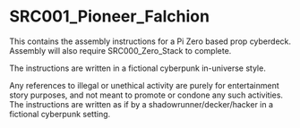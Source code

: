 # SRC001_Pioneer_Falchion

This contains the assembly instructions for a Pi Zero based prop cyberdeck.
Assembly will also require SRC000_Zero_Stack to complete.

The instructions are written in a fictional cyberpunk in-universe style.

Any references to illegal or unethical activity are purely for entertainment story purposes, and not meant to promote or condone any such activities. The instructions are written as if by a shadowrunner/decker/hacker in a fictional cyberpunk setting.

